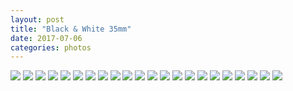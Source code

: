 ```yaml
---
layout: post
title: "Black & White 35mm"
date: 2017-07-06
categories: photos
---
```


![](https://68.media.tumblr.com/d7c3ea35ea0a98d49d7a75968ce37766/tumblr_ospbxyw0Se1tiru49o5_540.jpg)
![](https://68.media.tumblr.com/026a541a63c892954e10f7ff6bd749a1/tumblr_ospbxyw0Se1tiru49o4_1280.jpg)
![](https://68.media.tumblr.com/35a8e750ece649e389899a3228912621/tumblr_ospbxyw0Se1tiru49o3_1280.jpg)
![](https://68.media.tumblr.com/de827e0d6bb9f859c4403073c511ab66/tumblr_ospbxyw0Se1tiru49o1_1280.jpg)
![](https://68.media.tumblr.com/bb9cfa613cf33d61bda013229ea8479a/tumblr_ospcc0FDYp1tiru49o10_540.jpg)
![](https://68.media.tumblr.com/67508f987bb9abceab99f9a2bbb2a096/tumblr_ospcc0FDYp1tiru49o9_1280.jpg)
![](https://68.media.tumblr.com/000e629e63b4dd9be65e3cc6a48720a7/tumblr_ospcc0FDYp1tiru49o8_540.jpg)
![](https://68.media.tumblr.com/8334bd26080e45653e48648b8c11b7a1/tumblr_ospcc0FDYp1tiru49o7_1280.png)
![](https://68.media.tumblr.com/99506fa95f3403f8a839cba14a30e56d/tumblr_ospcc0FDYp1tiru49o6_540.png)
![](https://68.media.tumblr.com/2b1b89fa9bdb591347aa23244a0d1f24/tumblr_ospcc0FDYp1tiru49o4_1280.jpg)
![](https://68.media.tumblr.com/8aa2973e05553772cdb374d29d631d91/tumblr_ospcc0FDYp1tiru49o3_1280.jpg)
![](https://68.media.tumblr.com/5da431690899b4de7165b6c7d065e644/tumblr_ospcc0FDYp1tiru49o5_540.png)
![](https://68.media.tumblr.com/ad2518f6faa1d12a958e73c5613c1e76/tumblr_ospcc0FDYp1tiru49o2_1280.jpg)
![](https://68.media.tumblr.com/58cb56064ea5918b125bce04b9139ee5/tumblr_ospcc0FDYp1tiru49o1_1280.jpg)
![](https://68.media.tumblr.com/7690e58639dc53f5c6eae7d82c847a98/tumblr_ospcgtIb1j1tiru49o5_540.jpg)
![](https://68.media.tumblr.com/beaadd12bd07d10b6a306c2083734c19/tumblr_ospclqkvHi1tiru49o7_540.jpg)
![](https://68.media.tumblr.com/a4cfec5dd7c47eb6b50f2854405fd781/tumblr_ospclqkvHi1tiru49o6_540.jpg)
![](https://68.media.tumblr.com/fbed42aec580b74967fa24f82e738f46/tumblr_ospclqkvHi1tiru49o5_540.jpg)
![](https://68.media.tumblr.com/89c5fd99ae4fdee51781378c0b9beb35/tumblr_ospclqkvHi1tiru49o4_540.jpg)
![](https://68.media.tumblr.com/7e2d48db64bd6927c72d15965c8a3f31/tumblr_ospclqkvHi1tiru49o3_540.jpg)
![](https://68.media.tumblr.com/3c19aa79b27489eeb95c03fd34c2bd9a/tumblr_ospclqkvHi1tiru49o2_540.jpg)
![](https://68.media.tumblr.com/265a2b4a1d1be811cf302ecdaddfdda4/tumblr_ospclqkvHi1tiru49o1_540.jpg)


